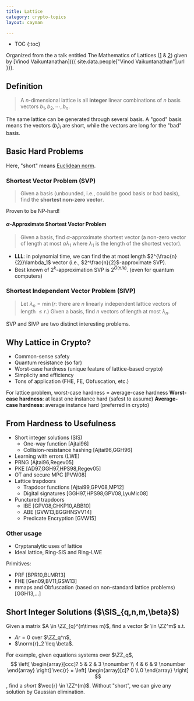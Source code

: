 ```yaml
---
title: Lattice
category: crypto-topics
layout: cayman

---
```


* TOC
{:toc}

Organized from the a talk entitled The Mathematics of Lattices ([1](https://youtu.be/LlPXfy6bKIY) &
[2](https://youtu.be/SZkTJMorxnM)) given by [Vinod Vaikuntanathan]({{ site.data.people["Vinod Vaikuntanathan"].url }}).

## Definition

> A $n$-dimensional lattice is all **integer** linear combinations of $n$ basis vectors $b_1,b_2,\cdots,b_n$.

The same lattice can be generated through several basis. A "good" basis means the vectors $(b_i)_i$ are short, while the
vectors are long for the "bad" basis.

## Basic Hard Problems

Here, "short" means [Euclidean norm](https://en.wikipedia.org/wiki/Norm_(mathematics)#Euclidean_norm).

### Shortest Vector Problem (SVP)

> Given a basis (unbounded, i.e., could be good basis or bad basis), find the **shortest non-zero vector**.

Proven to be NP-hard!

#### $\alpha$-Approximate Shortest Vector Problem

> Given a basis, find $\alpha$-approximate shortest vector (a non-zero vector of length at most $\alpha \lambda_1$ where
> $\lambda_1$ is the length of the shortest vector).

- **LLL**: in polynomial time, we can find the at most length $2^{\frac{n}{2}}\lambda_1$ vector (i.e.,
  $2^\frac{n}{2}$-approximate SVP).
- Best known of $2^k$-approximation SVP is $2^{\widetilde{O}(n/k)}$. (even for quantum computers)

### Shortest Independent Vector Problem (SIVP)

> Let $\lambda_n = \min(r:$ there are $n$ linearly independent lattice vectors of length $\leq r.)$
> Given a basis, find $n$ vectors of length at most $\lambda_n$.

SVP and SIVP are two distinct interesting problems.


## Why Lattice in Crypto?

- Common-sense safety
- Quantum resistance (so far)
- Worst-case hardness (unique feature of lattice-based crypto)
- Simplicity and efficiency
- Tons of application (FHE, FE, Obfuscation, etc.)

For lattice problem, worst-case hardness = average-case hardness
**Worst-case hardness**: at least one instance hard (safest to assume)
**Average-case hardness**: average instance hard (preferred in crypto)

## From Hardness to Usefulness

- Short integer solutions (SIS)
  - One-way function [Ajtai96]
  - Collision-resistance hashing [Ajtai96,GGH96]
-  Learning with errors (LWE)
  - PRNG [Ajtai96,Regev05]
  - PKE [AD97,GGH97,HPS98,Regev05]
  - OT and secure MPC [PVW08]
- Lattice trapdoors
  - Trapdoor functions [Ajtai99,GPV08,MP12]
  - Digital signatures [GGH97,HPS98,GPV08,LyuMic08]
- Punctured trapdoors
  - IBE [GPV08,CHKP10,ABB10]
  - ABE [GVW13,BGGHNSVV14]
  - Predicate Encryption [GVW15]

### Other usage

- Cryptanalytic uses of lattice
- Ideal lattice, Ring-SIS and Ring-LWE

Primitives:
- PRF [BPR10,BLMR13]
- FHE [Gen09,BV11,GSW13]
- mmaps and Obfuscation (based on non-standard lattice problems) [GGH13,...]


## Short Integer Solutions ($\SIS_{q,n,m,\beta}$)

Given a matrix $A \in \ZZ_{q}^{n\times m}$, find a vector $r \in \ZZ^m$ s.t.
- $Ar = 0$ over $\ZZ_q^n$,
- $\norm{r}_2 \leq \beta$.

For example, given equations systems over $\ZZ_q$,
$$
\left[
\begin{array}[ccc]?
 5 & 2 & 3 \nonumber \\
 4 & 6 & 9 \nonumber
\end{array}
\right] \vec{r} = \left[
\begin{array}[c]?
0 \\
0
\end{array}
\right]
$$,
find a *short* $\vec{r} \in \ZZ^{m}$. Without "short", we can give any solution by Gaussian elimination.
